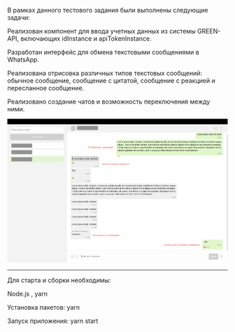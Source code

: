 В рамках данного тестового задания были выполнены следующие задачи:

Реализован компонент для ввода учетных данных из системы GREEN-API, включающих idInstance и apiTokenInstance.

Разработан интерфейс для обмена текстовыми сообщениями в WhatsApp.

Реализована отрисовка различных типов текстовых сообщений: обычное сообщение, сообщение с цитатой, сообщение с реакцией и пересланное сообщение.

Реализовано создание чатов и возможность переключения между ними.

![Demo Screenshot](public/demo.png)

---

Для старта и сборки необходимы:

Node.js ,
yarn

Установка пакетов: yarn

Запуск приложения: yarn start